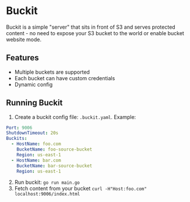 # Buckit

Buckit is a simple "server" that sits in front of S3 and serves protected content - no need to expose your S3 bucket to
the world or enable bucket website mode.

## Features

- Multiple buckets are supported
- Each bucket can have custom credentials
- Dynamic config

## Running Buckit

1. Create a buckit config file: `.buckit.yaml`. Example:

```yaml
Port: 9006
ShutdownTimeout: 20s
Buckits:
  - HostName: foo.com
    BucketName: foo-source-bucket
    Region: us-east-1
  - HostName: bar.com
    BucketName: bar-source-bucket
    Region: us-east-1
```

2. Run buckit: `go run main.go`
3. Fetch content from your bucket `curl -H"Host:foo.com" localhost:9006/index.html`

